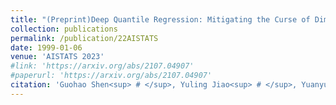 ```yaml
---
title: "(Preprint)Deep Quantile Regression: Mitigating the Curse of Dimensionality Through Composition"
collection: publications
permalink: /publication/22AISTATS
date: 1999-01-06
venue: 'AISTATS 2023'
#link: 'https://arxiv.org/abs/2107.04907'
#paperurl: 'https://arxiv.org/abs/2107.04907'
citation: 'Guohao Shen<sup> # </sup>, Yuling Jiao<sup> # </sup>, Yuanyuan Lin*, Joel Horowitz and Jian Huang*. (2022). &quot;Deep Quantile Regression: Mitigating the Curse of Dimensionality Through Composition. &quot; <i>.</i>'
---
```


